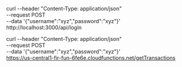 curl --header "Content-Type: application/json" \
  --request POST \
  --data '{"username":"xyz","password":"xyz"}' \
  http://localhost:3000/api/login


curl --header "Content-Type: application/json" \
--request POST \
--data '{"username":"xyz","password":"xyz"}' \
https://us-central1-fir-fun-6fe6e.cloudfunctions.net/getTransactions